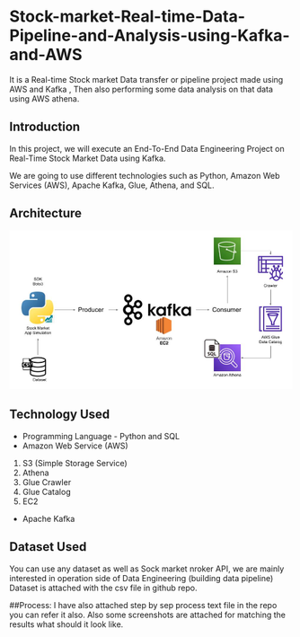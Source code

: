 # Stock-market-Real-time-Data-Pipeline-and-Analysis-using-Kafka-and-AWS
It is a Real-time Stock market Data transfer or pipeline project made using AWS and Kafka , Then also performing some data analysis on that data using AWS athena.

## Introduction 
In this project, we will execute an End-To-End Data Engineering Project on Real-Time Stock Market Data using Kafka.

We are going to use different technologies such as Python, Amazon Web Services (AWS), Apache Kafka, Glue, Athena, and SQL.

## Architecture 
<img src="Architecture.jpg">

## Technology Used
- Programming Language - Python and SQL
- Amazon Web Service (AWS)
1. S3 (Simple Storage Service)
2. Athena
3. Glue Crawler
4. Glue Catalog
5. EC2
- Apache Kafka


## Dataset Used
You can use any dataset as well as Sock market nroker API, we are mainly interested in operation side of Data Engineering (building data pipeline) 
Dataset is attached with the csv file in github repo.

##Process:
I have also attached step by sep process text file in the repo you can refer it also. 
Also some screenshots are attached for matching the results what should it look like.
